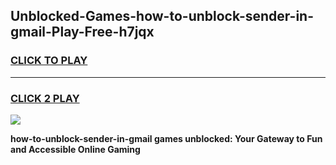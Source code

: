 
## Unblocked-Games-how-to-unblock-sender-in-gmail-Play-Free-h7jqx
<h3>
<a href="https://premium76.site?title=how-to-unblock-sender-in-gmail&ref=10A">CLICK TO PLAY</a></h3>
<hr>

<h3>
<a href="https://premium76.site?title=how-to-unblock-sender-in-gmail&ref=10A">CLICK 2 PLAY</a>
  
</h3>

<a href="https://premium76.site?title=how-to-unblock-sender-in-gmail&ref=10A"><img src="https://clearcache.store/games.png"></a>


**how-to-unblock-sender-in-gmail games unblocked: Your Gateway to Fun and Accessible Online Gaming**
